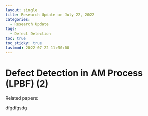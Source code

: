 ```yaml
---
layout: single
title: Research Update on July 22, 2022
categories: 
  - Research Update
tags:       
  - Defect Detection
toc: true
toc_sticky: true
lastmod: 2022-07-22 11:00:00
---
```


# Defect Detection in AM Process (LPBF) (2)

Related papers:

dfgdfgsdg 
